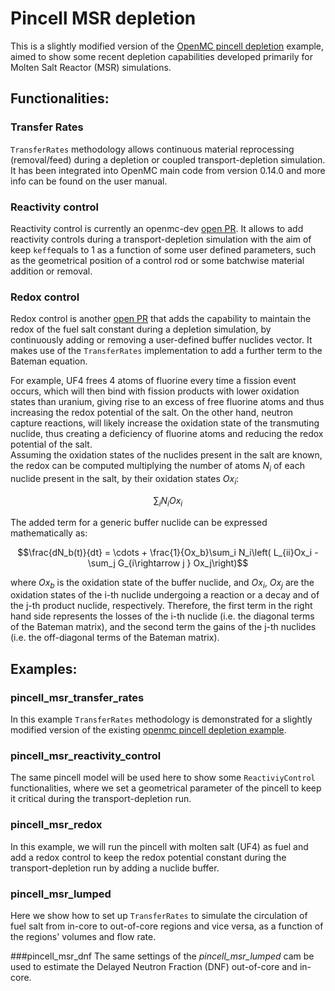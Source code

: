 # Pincell MSR depletion
This is a slightly modified version of the [OpenMC pincell depletion](https://github.com/openmc-dev/openmc/tree/main/examples/pincell_depletion) example, aimed to show some recent depletion capabilities developed primarily for Molten Salt Reactor (MSR) simulations.

## Functionalities:

### Transfer Rates
`TransferRates` methodology allows continuous material reprocessing (removal/feed) during a depletion or coupled transport-depletion simulation.
It has been integrated into OpenMC main code from version 0.14.0 and more info can be found on the user manual.    

### Reactivity control
Reactivity control is currently an openmc-dev [open PR](https://github.com/openmc-dev/openmc/pull/2693). It allows to add reactivity controls during a transport-depletion simulation with the aim of keep `keff`equals to 1 as a function of some user defined parameters, such as the geometrical position of a control rod or some batchwise material addition or removal.

### Redox control
Redox control is another [open PR](https://github.com/openmc-dev/openmc/pull/2783) that adds the capability to maintain the redox of the fuel salt constant during a depletion simulation, by continuously adding or removing a user-defined buffer nuclides vector. It makes use of the `TransferRates` implementation to add a further term to the Bateman equation.

For example, UF4 frees 4 atoms of fluorine every time a fission event occurs, which will then bind with fission products with lower oxidation states than uranium, giving rise to an excess of free fluorine atoms and thus increasing the redox potential of the salt.  On the other hand, neutron capture reactions, will likely increase the oxidation state of the transmuting nuclide, thus creating a deficiency of fluorine atoms and reducing the redox potential of the salt.  
Assuming the oxidation states of the nuclides present in the salt are known, the redox can be computed multiplying the number of atoms $N_i$ of each nuclide present in the salt, by their oxidation states $Ox_i$:
```math
\begin{equation}
\sum_i N_i Ox_i
\end{equation}
```

The added term for a generic buffer nuclide can be expressed mathematically  as:
```math
\frac{dN_b(t)}{dt} = \cdots + \frac{1}{Ox_b}\sum_i N_i\left( L_{ii}Ox_i - \sum_j G_{i\rightarrow j } Ox_j\right)
```
where $`Ox_b`$ is the oxidation state of the buffer nuclide, and $`Ox_i`$, $`Ox_j`$ are the oxidation states of the i-th nuclide undergoing a reaction or a decay and of the j-th product nuclide, respectively.
Therefore, the first term in the right hand side represents the losses of the i-th nuclide (i.e. the diagonal terms of the Bateman matrix), and the second term the gains of the j-th nuclides (i.e. the off-diagonal terms of the Bateman matrix).


## Examples:

### pincell_msr_transfer_rates
In this example `TransferRates` methodology is demonstrated for a slightly modified version of the existing [openmc pincell depletion example](https://github.com/openmc-dev/openmc-notebooks/blob/main/depletion.ipynb).

### pincell_msr_reactivity_control
The same pincell model will be used here to show some `ReactiviyControl` functionalities, where we set a geometrical parameter of the pincell to keep it critical during the transport-depletion run.

### pincell_msr_redox
In this example, we will run the pincell with molten salt (UF4) as fuel and add a redox control to keep the redox potential constant during the transport-depletion run by adding a nuclide buffer.

### pincell_msr_lumped
Here we show how to set up `TransferRates` to simulate the circulation of fuel salt from in-core to out-of-core regions and vice versa, as a function of the regions' volumes and flow rate.

###pincell_msr_dnf
The same settings of the *pincell_msr_lumped* cam be used to estimate the Delayed Neutron Fraction (DNF) out-of-core and in-core. 
